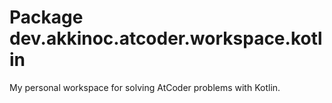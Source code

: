 # Package dev.akkinoc.atcoder.workspace.kotlin

My personal workspace for solving AtCoder problems with Kotlin.
